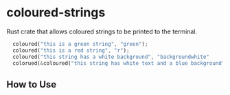 # coloured-strings
Rust crate that allows coloured strings to be printed to the terminal.
```rust
  coloured("this is a green string", "green");
  coloured("this is a red string", "r");
  coloured("this string has a white background", "backgroundwhite"
  colorued(&coloured("this string has white text and a blue background", w")[..], "b-bl"));
```
## How to Use
